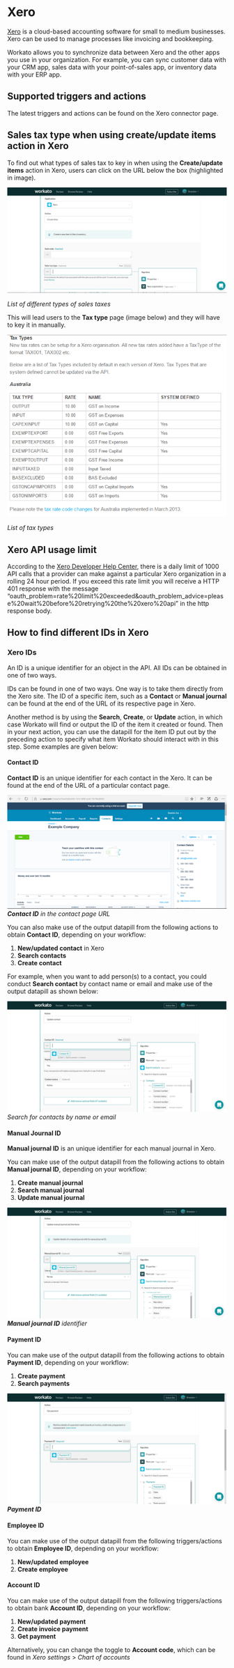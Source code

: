 # Xero
[Xero](https://www.xero.com/us/) is a cloud-based accounting software for small to medium businesses. Xero can be used to manage processes like invoicing and bookkeeping.

Workato allows you to synchronize data between Xero and the other apps you use in your organization. For example, you can sync customer data with your CRM app, sales data with your point-of-sales app, or inventory data with your ERP app.

## Supported triggers and actions
The latest triggers and actions can be found on the Xero connector page.


## Sales tax type when using create/update items action in Xero 
To find out what types of sales tax to key in when using the **Create/update items** action in Xero, users can click on the URL below the box (highlighted in image). 

![Sales tax list](/assets/images/connectors/xero/sales-tax-list.png)

*List of different types of sales taxes*

This will lead users to the **Tax type** page (image below) and they will have to key it in manually.

![Tax types list](/assets/images/connectors/xero/tax-type-list.png)

*List of tax types*


## Xero API usage limit
According to the [Xero Developer Help Center](https://community.xero.com/developer/question/17181), there is a daily limit of 1000 API calls that a provider can make against a particular Xero organization in a rolling 24 hour period. If you exceed this rate limit you will receive a HTTP 401 response with the message “oauth_problem=rate%20limit%20exceeded&oauth_problem_advice=please%20wait%20before%20retrying%20the%20xero%20api” in the http response body.


## How to find different IDs in Xero

### Xero IDs
An ID is a unique identifier for an object in the API. All IDs can be obtained in one of two ways.

IDs can be found in one of two ways. One way is to take them directly from the Xero site. The ID of a specific item, such as a **Contact** or **Manual journal** can be found at the end of the URL of its respective page in Xero.

Another method is by using the **Search**, **Create**, or **Update** action, in which case Workato will find or output the ID of the item it created or found. Then in your next action, you can use the datapill for the item ID put out by the preceding action to specify what item Workato should interact with in this step. Some examples are given below:

#### Contact ID
**Contact ID** is an unique identifier for each contact in the Xero. It can be found at the end of the URL of a particular contact page. 

![Contact ID](/assets/images/connectors/xero/contact-id.png)
***Contact ID** in the contact page URL*

You can also make use of the output datapill from the following actions to obtain **Contact ID**, depending on your workflow:

1. **New/updated contact** in Xero
2. **Search contacts**
3. **Create contact**

For example, when you want to add person(s) to a contact, you could conduct **Search contact** by contact name or email and make use of the output datapill as shown below:

![Search for contacts](/assets/images/connectors/xero/search-contact.png)
*Search for contacts by name or email*

#### Manual Journal ID
**Manual journal ID** is an unique identifier for each manual journal in Xero.

You can make use of the output datapill from the following actions to obtain **Manual journal ID**, depending on your workflow:
1. **Create manual journal**
2. **Search manual journal**
3. **Update manual journal**

![Manual Journal ID](/assets/images/connectors/xero/manual-journal-id.png)
***Manual journal ID** identifier*

#### Payment ID
You can make use of the output datapill from the following actions to obtain **Payment ID**, depending on your workflow:

1. **Create payment**
2. **Search payments**

![Payment](/assets/images/connectors/xero/payment.png)
***Payment ID***

#### Employee ID 
You can make use of the output datapill from the following triggers/actions to obtain **Employee ID**, depending on your workflow:

1. **New/updated employee**
2. **Create employee**

#### Account ID
You can make use of the output datapill from the following triggers/actions to obtain bank **Account ID**, depending on your workflow:

1. **New/updated payment**
2. **Create invoice payment**
3. **Get payment**

Alternatively, you can change the toggle to **Account code**, which can be found in *Xero settings* > *Chart of accounts*

